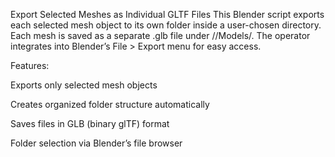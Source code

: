 Export Selected Meshes as Individual GLTF Files
This Blender script exports each selected mesh object to its own folder inside a user-chosen directory. Each mesh is saved as a separate .glb file under <ChosenFolder>/<ObjectName>/Models/. The operator integrates into Blender’s File > Export menu for easy access.

Features:

Exports only selected mesh objects

Creates organized folder structure automatically

Saves files in GLB (binary glTF) format

Folder selection via Blender’s file browser
